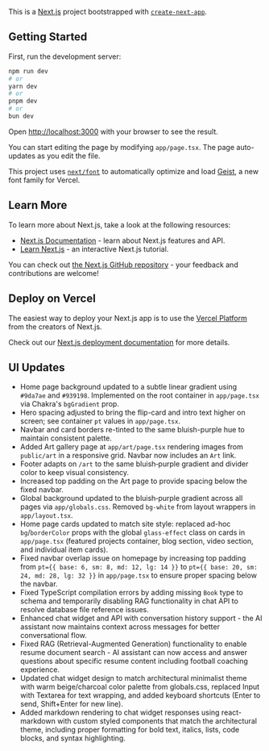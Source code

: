 This is a [Next.js](https://nextjs.org) project bootstrapped with [`create-next-app`](https://nextjs.org/docs/app/api-reference/cli/create-next-app).

## Getting Started

First, run the development server:

```bash
npm run dev
# or
yarn dev
# or
pnpm dev
# or
bun dev
```

Open [http://localhost:3000](http://localhost:3000) with your browser to see the result.

You can start editing the page by modifying `app/page.tsx`. The page auto-updates as you edit the file.

This project uses [`next/font`](https://nextjs.org/docs/app/building-your-application/optimizing/fonts) to automatically optimize and load [Geist](https://vercel.com/font), a new font family for Vercel.

## Learn More

To learn more about Next.js, take a look at the following resources:

- [Next.js Documentation](https://nextjs.org/docs) - learn about Next.js features and API.
- [Learn Next.js](https://nextjs.org/learn) - an interactive Next.js tutorial.

You can check out [the Next.js GitHub repository](https://github.com/vercel/next.js) - your feedback and contributions are welcome!

## Deploy on Vercel

The easiest way to deploy your Next.js app is to use the [Vercel Platform](https://vercel.com/new?utm_medium=default-template&filter=next.js&utm_source=create-next-app&utm_campaign=create-next-app-readme) from the creators of Next.js.

Check out our [Next.js deployment documentation](https://nextjs.org/docs/app/building-your-application/deploying) for more details.

## UI Updates

- Home page background updated to a subtle linear gradient using `#9da7ae` and `#939198`. Implemented on the root container in `app/page.tsx` via Chakra's `bgGradient` prop.
- Hero spacing adjusted to bring the flip-card and intro text higher on screen; see container `pt` values in `app/page.tsx`.
- Navbar and card borders re-tinted to the same bluish-purple hue to maintain consistent palette.
- Added Art gallery page at `app/art/page.tsx` rendering images from `public/art` in a responsive grid. Navbar now includes an `Art` link.
- Footer adapts on `/art` to the same bluish‑purple gradient and divider color to keep visual consistency.
- Increased top padding on the Art page to provide spacing below the fixed navbar.
- Global background updated to the bluish‑purple gradient across all pages via `app/globals.css`. Removed `bg-white` from layout wrappers in `app/layout.tsx`.
 - Home page cards updated to match site style: replaced ad-hoc `bg`/`borderColor` props with the global `glass-effect` class on cards in `app/page.tsx` (featured projects container, blog section, video section, and individual item cards).
- Fixed navbar overlap issue on homepage by increasing top padding from `pt={{ base: 6, sm: 8, md: 12, lg: 14 }}` to `pt={{ base: 20, sm: 24, md: 28, lg: 32 }}` in `app/page.tsx` to ensure proper spacing below the navbar.
- Fixed TypeScript compilation errors by adding missing `Book` type to schema and temporarily disabling RAG functionality in chat API to resolve database file reference issues.
- Enhanced chat widget and API with conversation history support - the AI assistant now maintains context across messages for better conversational flow.
- Fixed RAG (Retrieval-Augmented Generation) functionality to enable resume document search - AI assistant can now access and answer questions about specific resume content including football coaching experience.
- Updated chat widget design to match architectural minimalist theme with warm beige/charcoal color palette from globals.css, replaced Input with Textarea for text wrapping, and added keyboard shortcuts (Enter to send, Shift+Enter for new line).
- Added markdown rendering to chat widget responses using react-markdown with custom styled components that match the architectural theme, including proper formatting for bold text, italics, lists, code blocks, and syntax highlighting.
